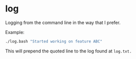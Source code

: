 # log
Logging from the command line in the way that I prefer.

Example:
```bash
./log.bash "Started working on feature ABC"
```

This will prepend the quoted line to the log found at ```log.txt.```
